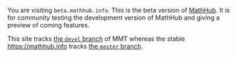 You are visiting `beta.mathhub.info`. 
This is the beta version of [MathHub](https://mathhub.info). 
It is for community testing the development version of MathHub and giving a preview of coming features. 

This site tracks [the `devel` branch](https://github.com/MathHubInfo/Frontend/tree/devel) of MMT whereas the stable https://mathhub.info tracks [the `master` branch](https://github.com/MathHubInfo/Frontend). 
